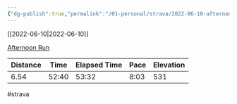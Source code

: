 ```yaml
---
{"dg-publish":true,"permalink":"/01-personal/strava/2022-06-10-afternoon-run/"}
---
```



[[2022-06-10\|2022-06-10]]

[Afternoon Run](https://www.strava.com/activities/7287955298)

| Distance | Time  | Elapsed Time | Pace | Elevation |
| -------- | ----- | ------------ | ---- | --------- |
| 6.54     | 52:40 | 53:32        | 8:03 | 531       |




#strava
